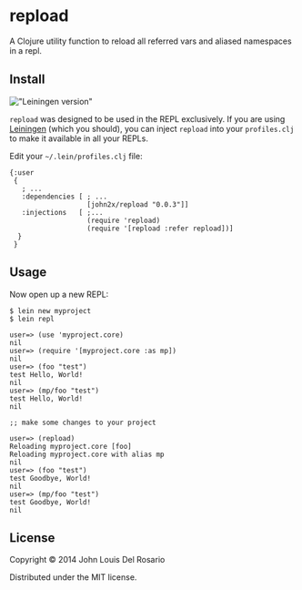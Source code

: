 # repload

A Clojure utility function to reload all referred vars and aliased namespaces in a repl.

## Install

!["Leiningen version"](https://clojars.org/john2x/repload/latest-version.svg)

`repload` was designed to be used in the REPL exclusively. If you are using 
[Leiningen][lein] (which you should), you can inject `repload` into your 
`profiles.clj` to make it available in all your REPLs.

Edit your `~/.lein/profiles.clj` file:

    {:user
     {
       ; ...
       :dependencies [ ; ...
                       [john2x/repload "0.0.3"]]
       :injections   [ ;...
                       (require 'repload)
                       (require '[repload :refer repload])]
      }
     }

[lein]: https://github.com/technomancy/leiningen

## Usage

Now open up a new REPL:

    $ lein new myproject
    $ lein repl
    
    user=> (use 'myproject.core)
    nil
    user=> (require '[myproject.core :as mp])
    nil
    user=> (foo "test")
    test Hello, World!
    nil
    user=> (mp/foo "test")
    test Hello, World!
    nil
    
    ;; make some changes to your project
    
    user=> (repload)
    Reloading myproject.core [foo]
    Reloading myproject.core with alias mp
    nil
    user=> (foo "test")
    test Goodbye, World!
    nil
    user=> (mp/foo "test")
    test Goodbye, World!
    nil
    

## License

Copyright © 2014 John Louis Del Rosario

Distributed under the MIT license.
